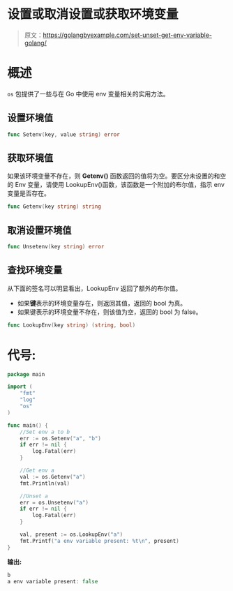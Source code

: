 # 设置或取消设置或获取环境变量

> 原文：<https://golangbyexample.com/set-unset-get-env-variable-golang/>

# **概述**

`os` 包提供了一些与在 Go 中使用 env 变量相关的实用方法。

## 设置环境值

```go
func Setenv(key, value string) error
```

## 获取环境值

如果该环境变量不存在，则 **Getenv()** 函数返回的值将为空。要区分未设置的和空的 Env 变量，请使用 LookupEnv()函数，该函数是一个附加的布尔值，指示 env 变量是否存在。

```go
func Getenv(key string) string
```

## 取消设置环境值

```go
func Unsetenv(key string) error 
```

## 查找环境变量

从下面的签名可以明显看出，LookupEnv 返回了额外的布尔值。

*   如果**键**表示的环境变量存在，则返回其值，返回的 bool 为真。
*   如果键表示的环境变量不存在，则该值为空，返回的 bool 为 false。

```go
func LookupEnv(key string) (string, bool)
```

# **代号:**

```go
package main

import (
    "fmt"
    "log"
    "os"
)

func main() {
    //Set env a to b
    err := os.Setenv("a", "b")
    if err != nil {
        log.Fatal(err)
    }

    //Get env a
    val := os.Getenv("a")
    fmt.Println(val)

    //Unset a
    err = os.Unsetenv("a")
    if err != nil {
        log.Fatal(err)
    }

    val, present := os.LookupEnv("a")
    fmt.Printf("a env variable present: %t\n", present)
}
```

**输出:**

```go
b
a env variable present: false
```